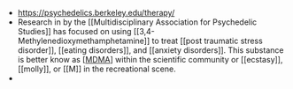 - https://psychedelics.berkeley.edu/therapy/
- Research in by the [[Multidisciplinary Association for Psychedelic Studies]] has focused on using [[3,4-Methylenedioxymethamphetamine]] to treat [[post traumatic stress disorder]], [[eating disorders]], and [[anxiety disorders]]. This substance is better know as [[MDMA]] within the scientific community or [[ecstasy]], [[molly]], or [[M]] in the recreational scene.
-

[//begin]: # "Autogenerated link references for markdown compatibility"
[MDMA]: MDMA "MDMA"
[//end]: # "Autogenerated link references"
